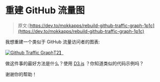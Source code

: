 # 重建 GitHub 流量图

> 原文:[https://dev.to/mokkapps/rebuild-github-traffic-graph-1p1c](https://dev.to/mokkapps/rebuild-github-traffic-graph-1p1c)

我想重建一个类似于 GitHub 流量访问者的图表:

[![Github Traffic Graph](../Images/d5c11eee3a0d92e953c2d9d88d89a51c.png)T2】](https://res.cloudinary.com/practicaldev/image/fetch/s--qfxnArbt--/c_limit%2Cf_auto%2Cfl_progressive%2Cq_auto%2Cw_880/https://s22.postimg.cc/pny1anqtt/Screen_Shot_2018-08-16_at_15.55.21.png)

做这件事的最好方法是什么？使用 [D3.js](https://d3js.org/) ？你知道类似的代码示例吗？

谢谢你的帮助！